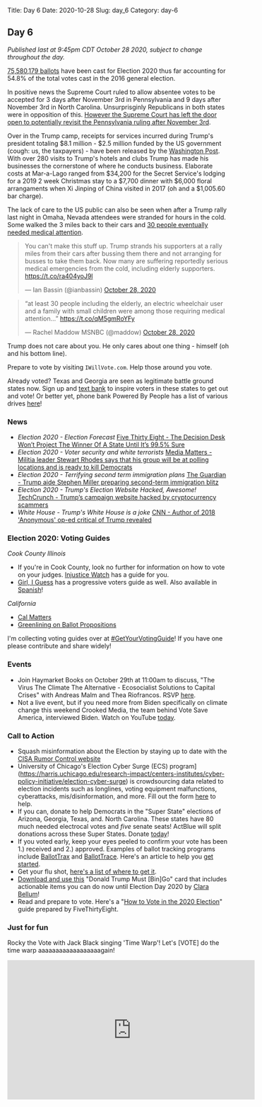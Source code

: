 Title: Day 6
Date: 2020-10-28
Slug: day_6
Category: day-6

## Day 6  

_Published last at 9:45pm CDT October 28 2020, subject to change throughout the day._

[75,580,179 ballots](https://electproject.github.io/Early-Vote-2020G/index.html) have been cast for Election 2020 thus far accounting for 54.8% of the total votes cast in the 2016 general election. 

In positive news the Supreme Court ruled to allow absentee votes to be accepted for 3 days after November 3rd in Pennsylvania and 9 days after November 3rd in North Carolina. Unsurprisginly Republicans in both states were in opposition of this. [However the Supreme Court has left the door open to potentially revisit the Pennsylvania ruling after November 3rd](https://www.nytimes.com/2020/10/28/us/supreme-court-pennsylvania-north-carolina-absentee-ballots.html).

Over in the Trump camp, receipts for services incurred during Trump's president totaling $8.1 million - $2.5 million funded by the US government (cough: us, the taxpayers) - have been released by the [Washington Post](https://www.washingtonpost.com/politics/ballrooms-candles-and-luxury-cottages-during-trumps-term-millions-of-government-and-gop-dollars-have-flowed-to-his-propertiesmar-a-lago-charged-the-government-3-apiece-for-glasses-of-water-for-trump-and-the-japanese-leader/2020/10/27/186f20a2-1469-11eb-bc10-40b25382f1be_story.html). With over 280 visits to Trump's hotels and clubs Trump has made his businesses the cornerstone of where he conducts business. Elaborate costs at Mar-a-Lago ranged  from $34,200 for the Secret Service's lodging for a 2019  2 week Christmas stay to a $7,700 dinner with $6,000 floral arrangaments when Xi Jinping of China visited in 2017 (oh and a $1,005.60 bar charge).

The lack of care to the US public can also be seen when after a Trump rally last night in Omaha, Nevada attendees were stranded for hours in the cold. Some walked the 3 miles back to their cars and [30 people eventually needed medical attention](https://www.washingtonpost.com/nation/2020/10/28/trump-omaha-supporters-stuck-cold/).

<blockquote class="twitter-tweet"><p lang="en" dir="ltr">You can&#39;t make this stuff up. Trump strands his supporters at a rally miles from their cars after bussing them there and not arranging for busses to take them back. Now many are suffering reportedly serious medical emergencies from the cold, including elderly supporters. <a href="https://t.co/ra404yoJ9l">https://t.co/ra404yoJ9l</a></p>&mdash; Ian Bassin (@ianbassin) <a href="https://twitter.com/ianbassin/status/1321333364176023552?ref_src=twsrc%5Etfw">October 28, 2020</a></blockquote> <script async src="https://platform.twitter.com/widgets.js" charset="utf-8"></script> 

<blockquote class="twitter-tweet"><p lang="en" dir="ltr">“at least 30 people including the elderly, an electric wheelchair user and a family with small children were among those requiring medical attention...” <a href="https://t.co/qM5gmRoYFy">https://t.co/qM5gmRoYFy</a></p>&mdash; Rachel Maddow MSNBC (@maddow) <a href="https://twitter.com/maddow/status/1321460267239280640?ref_src=twsrc%5Etfw">October 28, 2020</a></blockquote> <script async src="https://platform.twitter.com/widgets.js" charset="utf-8"></script> 

Trump does not care about you. He only cares about one thing -  himself (oh and his bottom line).

Prepare to vote by visiting `IWillVote.com`. Help those  around you vote. 

Already voted? Texas and Georgia are seen as legitimate battle ground states now. Sign up and [text bank](https://www.openprogress.com/gotv-2020) to inspire voters in these states to get out and vote! Or better yet, phone bank Powered By People has a list of various drives [here](https://poweredxpeople.org/calling-texas/)!

### News

- *Election 2020 - Election Forecast* [Five Thirty Eight - The Decision Desk Won’t Project The Winner Of A State Until It’s 99.5% Sure](https://fivethirtyeight.com/videos/the-decision-desk-wont-project-the-winner-of-a-state-until-its-99-5-sure/)
- *Election 2020 - Voter security and white terrorists* [Media Matters - Militia leader Stewart Rhodes says that his group will be at polling locations and is ready to kill Democrats](https://www.mediamatters.org/infowars/militia-leader-stewart-rhodes-says-his-group-will-be-polling-locations-and-ready-kill)
- *Election 2020 - Terrifying second term immigration plans* [The Guardian - Trump aide Stephen Miller preparing second-term immigration blitz](https://www.theguardian.com/us-news/2020/oct/28/stephen-miller-trump-second-term-immigration-blitz)
- *Election 2020 - Trump's Election Website Hacked, Awesome!* [TechCrunch -  Trump’s campaign website hacked by cryptocurrency scammers](https://fivethirtyeight.com/videos/the-decision-desk-wont-project-the-winner-of-a-state-until-its-99-5-sure/)
- *White House - Trump's White House is a joke* [CNN - Author of 2018 'Anonymous' op-ed critical of Trump revealed](https://www.cnn.com/2020/10/28/politics/anonymous-new-york-times-oped-writer/index.html)


### Election 2020: Voting Guides

*Cook County Illinois*
- If you're in Cook County, look no further for information on how to vote on your judges. [Injustice Watch](https://www.injusticewatch.org/interactives/judicial-election-guide/2020-general/en/) has a guide for you.
- [Girl, I Guess](https://docs.google.com/document/d/1CFgtVl2S6SPs7KmV4YvrF1zrSL0o9u3gJKZ2Gu6cZG7/edit) has a progressive voters guide as well. Also available in [Spanish](https://docs.google.com/document/d/1n16jV77Z1JkvzwYPVmkBkx6lWkpXcuAAQML2MqSn5Y/edit)! 

*California*
- [Cal Matters](https://calmatters.org/election-2020-guide/)
- [Greenlining on Ballot Propositions](https://greenlining.org/publications/reports/2020/ballot-propositions-2020/)

I'm collecting voting guides over at [#GetYourVotingGuide](https://getyourvoting.guide)! If you have one please contribute and share widely!

### Events

- Join Haymarket Books on October 29th at 11:00am to discuss, "The Virus The Climate The Alternative - Ecosocialist Solutions to Capital Crises" with Andreas Malm and Thea Riofrancos. RSVP [here](https://www.eventbrite.com/e/the-virus-the-climate-the-alternative-solutions-to-capitals-crises-tickets-126332316359).
- Not a live event, but if you need more from Biden specifically on climate change this weekend Crooked Media, the team behind Vote Save America, interviewed Biden. Watch on YouTube [today](https://youtu.be/C6u1uKznCYw).

### Call to Action

- Squash misinformation about the Election by staying up to date with the [CISA Rumor Control website](https://www.cisa.gov/rumorcontrol)
- University of Chicago's Election Cyber Surge (ECS) program](https://harris.uchicago.edu/research-impact/centers-institutes/cyber-policy-initiative/election-cyber-surge) is crowdsourcing data related to election incidents such as longlines, voting equipment malfunctions, cyberattacks, mis/disinformation, and more. Fill out the form [here](https://docs.google.com/forms/d/e/1FAIpQLSdjxg-44XF9HewrW1dvnl6PpYfuPqW50cc38SRC4II__jIdIg/viewform) to help.
- If you can, donate to help Democrats in the "Super State" elections of Arizona, Georgia, Texas, and. North Carolina. These states have 80 much needed electrocal votes and *five* senate seats! ActBlue will split donations across these Super States. Donate [today](https://secure.actblue.com/donate/super-states-2020-1)! 
- If you voted early, keep your eyes peeled to confirm your vote has been 1.) received and 2.) approved. Examples of ballot tracking programs include [BallotTrax](https://wheresmyballot.com/) and [BallotTrace](https://ballottrace.org/home). Here's an article to help you [get started](https://www.businessinsider.com/how-to-track-the-status-of-your-mail-in-ballot-2020-9). 
- Get your flu shot, [here's a list of where to get it](https://www.health.com/condition/cold-flu-sinus/free-flu-shots).
- [Download and use this](https://donaldtrumpmustbingo.com/) "Donald Trump Must [Bin]Go" card that includes actionable items you can do now until Election Day 2020 by [Clara Bellum](https://twitter.com/clarabellum)!
- Read and prepare to vote. Here's a "[How to Vote in the 2020 Election](https://projects.fivethirtyeight.com/how-to-vote-2020/)" guide prepared by FiveThirtyEight.

### Just for fun

Rocky the Vote with Jack Black singing 'Time Warp'! Let's [VOTE] do the time warp aaaaaaaaaaaaaaaaaagain!

<iframe width="560" height="315" src="https://www.youtube.com/embed/0aZPJBjutY0" frameborder="0" allow="accelerometer; autoplay; clipboard-write; encrypted-media; gyroscope; picture-in-picture" allowfullscreen></iframe>